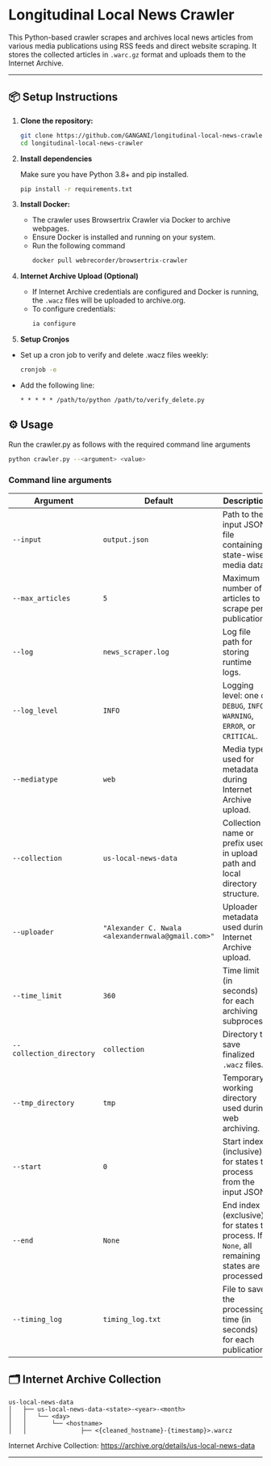 # Longitudinal Local News Crawler

This Python-based crawler scrapes and archives local news articles from various media publications using RSS feeds and direct website scraping. It stores the collected articles in `.warc.gz` format and uploads them to the Internet Archive.

---

## 📦 Setup Instructions

1. **Clone the repository:**
   
      ```bash
      git clone https://github.com/GANGANI/longitudinal-local-news-crawler.git
      cd longitudinal-local-news-crawler
      ```

3. **Install dependencies**

      Make sure you have Python 3.8+ and pip installed.
      ```bash
      pip install -r requirements.txt
      ```
4. **Install Docker:**

     - The crawler uses Browsertrix Crawler via Docker to archive webpages.
     - Ensure Docker is installed and running on your system.
     - Run the following command
       ```bash
       docker pull webrecorder/browsertrix-crawler
       ```
       
5. **Internet Archive Upload (Optional)**
   - If Internet Archive credentials are configured and Docker is running, the `.wacz` files will be uploaded to archive.org.
   - To configure credentials:
      ```bash
      ia configure
      ```

6. **Setup Cronjos**
  - Set up a cron job to verify and delete .wacz files weekly:
    ```bash
    cronjob -e
    ```
  - Add the following line:
    ```
    * * * * * /path/to/python /path/to/verify_delete.py
    ```

## ⚙️ Usage

Run the crawler.py as follows with the required command line arguments

```bash
python crawler.py --<argument> <value>
```

### Command line arguments

| Argument               | Default                                                      | Description |
|------------------------|--------------------------------------------------------------|-------------|
| `--input`              | `output.json`                                                | Path to the input JSON file containing state-wise media data. |
| `--max_articles`       | `5`                                                          | Maximum number of articles to scrape per publication. |
| `--log`                | `news_scraper.log`                                           | Log file path for storing runtime logs. |
| `--log_level`          | `INFO`                                                       | Logging level: one of `DEBUG`, `INFO`, `WARNING`, `ERROR`, or `CRITICAL`. |
| `--mediatype`          | `web`                                                        | Media type used for metadata during Internet Archive upload. |
| `--collection`         | `us-local-news-data`                                         | Collection name or prefix used in upload path and local directory structure. |
| `--uploader`           | `"Alexander C. Nwala <alexandernwala@gmail.com>"`            | Uploader metadata used during Internet Archive upload. |
| `--time_limit`         | `360`                                                        | Time limit (in seconds) for each archiving subprocess. |
| `--collection_directory` | `collection`                                               | Directory to save finalized `.wacz` files. |
| `--tmp_directory`      | `tmp`                                                        | Temporary working directory used during web archiving. |
| `--start`              | `0`                                                          | Start index (inclusive) for states to process from the input JSON. |
| `--end`                | `None`                                                       | End index (exclusive) for states to process. If `None`, all remaining states are processed. |
| `--timing_log`         | `timing_log.txt`                                             | File to save the processing time (in seconds) for each publication. |


## 🗂️ Internet Archive Collection
```
us-local-news-data
│   ├── us-local-news-data-<state>-<year>-<month>
│   │   └── <day>
│   │       └── <hostname>
│   │               ├── <{cleaned_hostname}-{timestamp}>.warcz
```

Internet Archive Collection: https://archive.org/details/us-local-news-data

---


